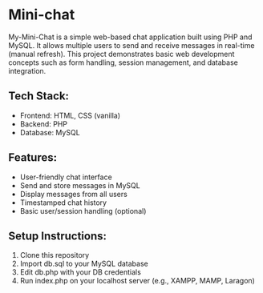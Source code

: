 # Mini-chat
My-Mini-Chat is a simple web-based chat application built using PHP and MySQL. It allows multiple users to send and receive messages in real-time (manual refresh). This project demonstrates basic web development concepts such as form handling, session management, and database integration.

## Tech Stack:
- Frontend: HTML, CSS (vanilla)
- Backend: PHP
- Database: MySQL

## Features:
- User-friendly chat interface
- Send and store messages in MySQL
- Display messages from all users
- Timestamped chat history
- Basic user/session handling (optional)

## Setup Instructions:
1. Clone this repository
2. Import db.sql to your MySQL database
3. Edit db.php with your DB credentials
4. Run index.php on your localhost server (e.g., XAMPP, MAMP, Laragon)
